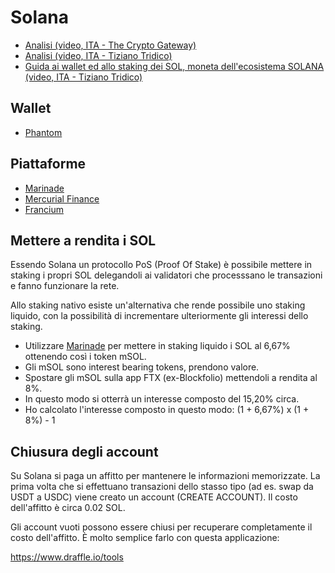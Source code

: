 # Solana

- [Analisi (video, ITA - The Crypto Gateway)](https://youtu.be/azL1q-vAx1M)
- [Analisi (video, ITA - Tiziano Tridico)](https://www.youtube.com/watch?v=GR1D7VrK5oY)
- [Guida ai wallet ed allo staking dei SOL, moneta dell'ecosistema SOLANA (video, ITA - Tiziano Tridico)](https://youtu.be/s-LsJeibIlg)

## Wallet

- [Phantom](https://phantom.app/)

## Piattaforme

- [Marinade](https://marinade.finance/)
- [Mercurial Finance](https://mercurial.finance/)
- [Francium](https://francium.io/)

## Mettere a rendita i SOL

Essendo Solana un protocollo PoS (Proof Of Stake) è possibile mettere in staking i propri SOL delegandoli ai validatori che processsano le transazioni e fanno funzionare la rete.

Allo staking nativo esiste un'alternativa che rende possibile uno staking liquido, con la possibilità di incrementare ulteriormente gli interessi dello staking.

- Utilizzare [Marinade](https://marinade.finance/) per mettere in staking liquido i SOL al 6,67% ottenendo così i token mSOL.
- Gli mSOL sono interest bearing tokens, prendono valore.
- Spostare gli mSOL sulla app FTX (ex-Blockfolio) mettendoli a rendita al 8%.
- In questo modo si otterrà un interesse composto del 15,20% circa.
- Ho calcolato l'interesse composto in questo modo: (1 + 6,67%) x (1 + 8%) - 1

## Chiusura degli account

Su Solana si paga un affitto per mantenere le informazioni memorizzate. La prima volta che si effettuano transazioni dello stasso tipo (ad es. swap da USDT a USDC) viene creato un account (CREATE ACCOUNT). Il costo dell'affitto è circa 0.02 SOL.

Gli account vuoti possono essere chiusi per recuperare completamente il costo dell'affitto. È molto semplice farlo con questa applicazione:

https://www.draffle.io/tools

